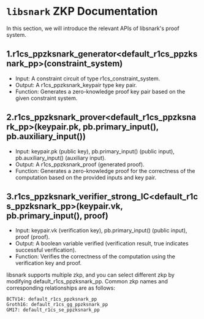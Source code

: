 # `libsnark` ZKP Documentation

In this section, we will introduce the relevant APIs of libsnark's proof system.

## 1.r1cs_ppzksnark_generator<default_r1cs_ppzksnark_pp>(constraint_system)
- Input: A constraint circuit of type r1cs_constraint_system.
- Output: A r1cs_ppzksnark_keypair type key pair.
- Function: Generates a zero-knowledge proof key pair based on the given constraint system.

## 2.r1cs_ppzksnark_prover<default_r1cs_ppzksnark_pp>(keypair.pk, pb.primary_input(), pb.auxiliary_input())
- Input: keypair.pk (public key), pb.primary_input() (public input), pb.auxiliary_input() (auxiliary input).
- Output: A r1cs_ppzksnark_proof (generated proof).
- Function: Generates a zero-knowledge proof for the correctness of the computation based on the provided inputs and key pair.

## 3.r1cs_ppzksnark_verifier_strong_IC<default_r1cs_ppzksnark_pp>(keypair.vk, pb.primary_input(), proof)
- Input: keypair.vk (verification key), pb.primary_input() (public input), proof (proof).
- Output: A boolean variable verified (verification result, true indicates successful verification).
- Function: Verifies the correctness of the computation using the verification key and proof.

libsnark supports multiple zkp, and you can select different zkp by modifying default_r1cs_ppzksnark_pp. Common zkp names and corresponding relationships are as follows:
```
BCTV14: default_r1cs_ppzksnark_pp
Groth16: default_r1cs_gg_ppzksnark_pp
GM17: default_r1cs_se_ppzksnark_pp
```